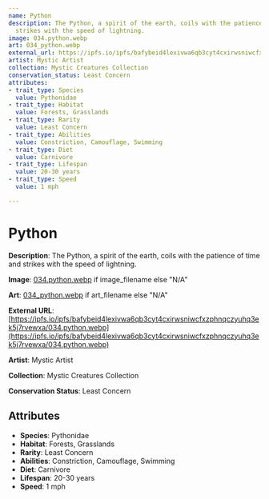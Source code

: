```yaml
---
name: Python
description: The Python, a spirit of the earth, coils with the patience of time and
  strikes with the speed of lightning.
image: 034.python.webp
art: 034_python.webp
external_url: https://ipfs.io/ipfs/bafybeid4lexivwa6qb3cyt4cxirwsniwcfxzphnqczyuhq3ek5j7rvewxa/034.python.webp
artist: Mystic Artist
collection: Mystic Creatures Collection
conservation_status: Least Concern
attributes:
- trait_type: Species
  value: Pythonidae
- trait_type: Habitat
  value: Forests, Grasslands
- trait_type: Rarity
  value: Least Concern
- trait_type: Abilities
  value: Constriction, Camouflage, Swimming
- trait_type: Diet
  value: Carnivore
- trait_type: Lifespan
  value: 20-30 years
- trait_type: Speed
  value: 1 mph

---
```


# Python

**Description**: The Python, a spirit of the earth, coils with the patience of time and strikes with the speed of lightning.

**Image**: [034.python.webp](./034.python.webp) if image_filename else "N/A"

**Art**: [034_python.webp](./034_python.webp) if art_filename else "N/A"

**External URL**: [https://ipfs.io/ipfs/bafybeid4lexivwa6qb3cyt4cxirwsniwcfxzphnqczyuhq3ek5j7rvewxa/034.python.webp](https://ipfs.io/ipfs/bafybeid4lexivwa6qb3cyt4cxirwsniwcfxzphnqczyuhq3ek5j7rvewxa/034.python.webp)

**Artist**: Mystic Artist

**Collection**: Mystic Creatures Collection

**Conservation Status**: Least Concern

## Attributes
- **Species**: Pythonidae
- **Habitat**: Forests, Grasslands
- **Rarity**: Least Concern
- **Abilities**: Constriction, Camouflage, Swimming
- **Diet**: Carnivore
- **Lifespan**: 20-30 years
- **Speed**: 1 mph
